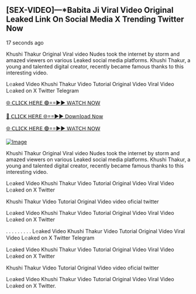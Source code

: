 ## [SEX-VIDEO]—*Babita Ji Viral Video Original Leaked Link On Social Media X Trending Twitter Now

17 seconds ago

Khushi Thakur Original Viral video Nudes took the internet by storm and amazed viewers on various Leaked social media platforms. Khushi Thakur, a young and talented digital creator, recently became famous thanks to this interesting video.

L𝚎aked Video Khushi Thakur Video Tutorial Original Video Viral Video L𝚎aked on X Twitter Telegram

[🌐 𝖢𝖫𝖨𝖢𝖪 𝖧𝖤𝖱𝖤 🟢==►► 𝖶𝖠𝖳𝖢𝖧 𝖭𝖮𝖶](https://3-tanei-pinik.blogspot.com/2025/02/viral-video.html)

[🔴 𝖢𝖫𝖨𝖢𝖪 𝖧𝖤𝖱𝖤 🌐==►► 𝖣𝗈𝗐𝗇𝗅𝗈𝖺𝖽 𝖭𝗈𝗐](https://3-tanei-pinik.blogspot.com/2025/02/viral-video.html)

[🌐 𝖢𝖫𝖨𝖢𝖪 𝖧𝖤𝖱𝖤 🟢==►► 𝖶𝖠𝖳𝖢𝖧 𝖭𝖮𝖶](https://3-tanei-pinik.blogspot.com/2025/02/viral-video.html)

[![Image](https://github.com/user-attachments/assets/ff3b7bd4-415c-4ca3-a6c8-b1f096193c29)](https://3-tanei-pinik.blogspot.com/2025/02/viral-video.html)

Khushi Thakur Original Viral video Nudes took the internet by storm and amazed viewers on various Leaked social media platforms. Khushi Thakur, a young and talented digital creator, recently became famous thanks to this interesting video.

L𝚎aked Video Khushi Thakur Video Tutorial Original Video Viral Video L𝚎aked on X Twitter

Khushi Thakur Video Tutorial Original Video video oficial twitter

L𝚎aked Video Khushi Thakur Video Tutorial Original Video Viral Video L𝚎aked on X Twitter

. . . . . . . . . L𝚎aked Video Khushi Thakur Video Tutorial Original Video Viral Video L𝚎aked on X Twitter Telegram

L𝚎aked Video Khushi Thakur Video Tutorial Original Video Viral Video L𝚎aked on X Twitter

Khushi Thakur Video Tutorial Original Video video oficial twitter

L𝚎aked Video Khushi Thakur Video Tutorial Original Video Viral Video L𝚎aked on X Twitter.
